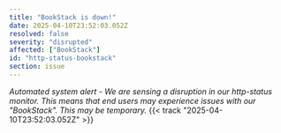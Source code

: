 ```yaml
---
title: "BookStack is down!"
date: 2025-04-10T23:52:03.052Z
resolved: false
severity: "disrupted"
affected: ["BookStack"]
id: "http-status-bookstack"
section: issue
---
```


**Automated system alert* - We are sensing a disruption in our http-status monitor. This means that end users may experience issues with our "BookStack". This may be temporary.* {{< track "2025-04-10T23:52:03.052Z" >}}
